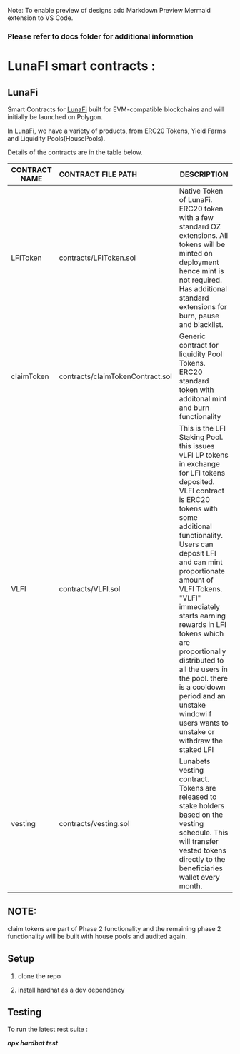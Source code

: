 Note: To enable preview of designs add Markdown Preview Mermaid extension to VS Code.
### Please refer to docs folder for additional information

# LunaFI smart contracts :

## LunaFi

Smart Contracts for [LunaFi](#) built for EVM-compatible blockchains and will initially be launched on Polygon.

In LunaFi, we have a variety of products, from ERC20 Tokens, Yield Farms and Liquidity Pools(HousePools).

Details of the contracts are in the table below.

| CONTRACT NAME   | CONTRACT FILE PATH               | DESCRIPTION                                                  |
| --------------- | :------------------------------- | ------------------------------------------------------------ |
| LFIToken        | contracts/LFIToken.sol           | Native Token of  LunaFi. ERC20 token with a few standard OZ extensions. All tokens will be minted on deployment hence mint is not required. Has additional standard extensions for burn, pause and blacklist. |
| claimToken      | contracts/claimTokenContract.sol | Generic contract for liquidity Pool Tokens. ERC20 standard token with additonal mint and burn functionality |
| VLFI            | contracts/VLFI.sol               | This is the LFI Staking Pool. this issues vLFI LP tokens in exchange for LFI tokens deposited. VLFI contract is ERC20 tokens with some additional functionality. Users can deposit LFI and can mint proportionate amount of VLFI Tokens. "VLFI" immediately starts earning rewards in LFI tokens which are proportionally distributed to all the users in the pool.  there is a cooldown period and an unstake windowi f users wants to unstake or withdraw the staked LFI |
| vesting         | contracts/vesting.sol            | Lunabets vesting contract. Tokens are released to stake holders based on the vesting schedule. This will transfer vested tokens directly to the beneficiaries wallet every month. |

## NOTE:

claim tokens are part of Phase 2 functionality and the remaining phase 2 functionality will be built with house pools and audited again.

## Setup

1. clone the repo

2. install hardhat as a dev dependency

   

## Testing

To run the latest rest suite :

***npx hardhat test***
